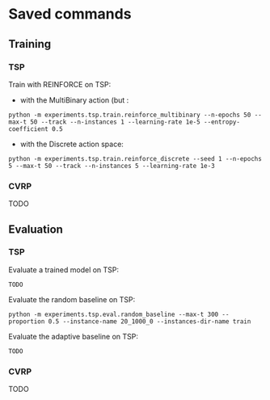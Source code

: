 # Saved commands

## Training

### TSP
Train with REINFORCE on TSP:

- with the MultiBinary action (but :
```
python -m experiments.tsp.train.reinforce_multibinary --n-epochs 50 --max-t 50 --track --n-instances 1 --learning-rate 1e-5 --entropy-coefficient 0.5
```

- with the Discrete action space:
```
python -m experiments.tsp.train.reinforce_discrete --seed 1 --n-epochs 5 --max-t 50 --track --n-instances 5 --learning-rate 1e-3
```

### CVRP
TODO

## Evaluation

### TSP
Evaluate a trained model on TSP:
```
TODO
```

Evaluate the random baseline on TSP:
```
python -m experiments.tsp.eval.random_baseline --max-t 300 --proportion 0.5 --instance-name 20_1000_0 --instances-dir-name train
```

Evaluate the adaptive baseline on TSP:
```
TODO
```

### CVRP
TODO